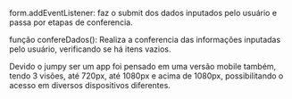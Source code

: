 form.addEventListener: 
    faz o submit dos dados inputados pelo usuário e passa por etapas de conferencia.
    <script>
        form.addEventListener("submit",(evento)=>{
        evento.preventDefault() 
        confereDados()})
    </script>

função confereDados():
    Realiza a conferencia das informações inputadas pelo usuário, verificando se há itens vazios.
    <script>
        function confereDados(){
            let informacoes = []
            avisos.forEach((element)=>{
                element.remove()
            })
            avisos = []
            dados.forEach((element)=>{
                let item = element.value.trim()
                informacoes.push(item)
    Quando o valor inputado for vazio faz com que inclua uma tag <p>Campo Obrigatório*</p> destacado em vermelho abaixo do item que precisa ser validado. E uma tag <p class="avisoPrincipal"></p> recebe a informação de que o cadastro não foi finalizado devido os "Campos obrigatórios não terem sido registrados" também em vermelho:
            if(item === ""){
                element.parentElement.appendChild(constroiAviso())
                avisos.push(element.parentElement.querySelector(".aviso"))
                statusCadastro.style.color = 'var(--cor-alert)'
                statusCadastro.innerHTML = 'Campos obrigatórios não registrados.'
            }
            })
    Quando os dados sao inputados corretamente a tag <p class="avisoPrincipal"></p> recebe a informação de obteve sucesso no cadastro e que recebe uma coloração esverdeada:
            if(informacoes.includes("") == false){
            dados.forEach((element)=>{
            element.value = ""  
            })
            statusCadastro.style.color = 'var(--cor-alert-positivo)'
            statusCadastro.innerHTML = 'Sucesso!'
        }
        }
    <script>

função constroiAviso():
    Contrói uma tag p com o aviso de "Campo Obrigatório*" e adiciona a classe ".aviso"
    e retorna o elemento para que seja usado posterioremente:
    <script>
        function constroiAviso(){
            let mensagem = document.createElement("p")
            mensagem.innerHTML = 'Campo Obrigatório*'
            mensagem.classList.add('aviso')
            return mensagem
        }
    </script>

Devido o jumpy ser um app foi pensado em uma versão mobile também, tendo 3 visões, até 720px, até 1080px e acima de 1080px, possibilitando o acesso em diversos dispositivos diferentes.
